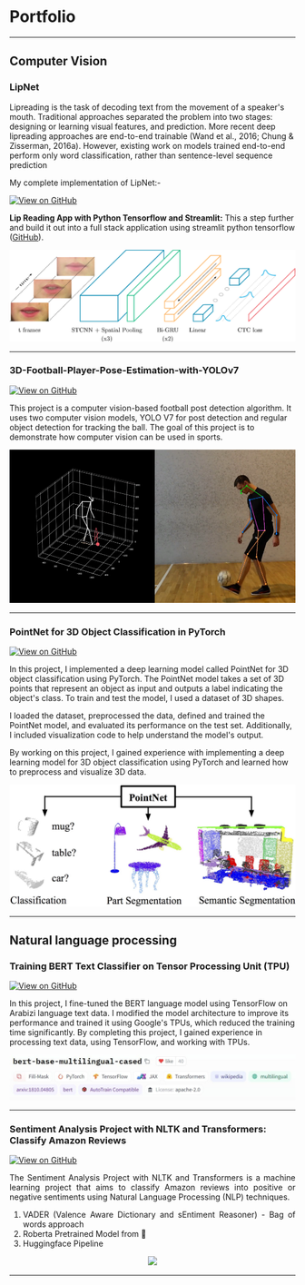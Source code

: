 # Portfolio
---
## Computer Vision


### LipNet
Lipreading is the task of decoding text from the movement of a speaker's mouth. Traditional approaches separated the problem into two stages: designing or learning visual features, and prediction. More recent deep lipreading approaches are end-to-end trainable (Wand et al., 2016; Chung & Zisserman, 2016a). However, existing work on models trained end-to-end perform only word classification, rather than sentence-level sequence prediction


My complete implementation of LipNet:- 

[![View on GitHub](https://img.shields.io/badge/GitHub-View_on_GitHub-blue?logo=GitHub)](https://github.com/pininduwk/LipNet)

**Lip Reading App with Python Tensorflow and Streamlit:** This a step further and build it out into a full stack application using
streamlit python tensorflow  ([GitHub](https://github.com/pininduwk/LipNet/tree/main/app)).

<center><img src="images/lip.png"/></center>

---

### 3D-Football-Player-Pose-Estimation-with-YOLOv7

[![View on GitHub](https://img.shields.io/badge/GitHub-View_on_GitHub-blue?logo=GitHub)](https://github.com/pininduwk/3D-Football-Player-Pose-Estimation-with-YOLOv7)


This project is a computer vision-based football post detection algorithm. It uses two computer vision models, YOLO V7 for post detection and regular object detection for tracking the ball. The goal of this project is to demonstrate how computer vision can be used in sports.

<center><img src="images/Screenshot (98).png"/></center>

---


### PointNet for 3D Object Classification in PyTorch
[![View on GitHub](https://img.shields.io/badge/GitHub-View_on_GitHub-blue?logo=GitHub)](https://github.com/pininduwk/PointNet-for-3D-Object-Classification-PyTorch-)

In this project, I implemented a deep learning model called PointNet for 3D object classification using PyTorch. The PointNet model takes a set of 3D points that represent an object as input and outputs a label indicating the object's class. To train and test the model, I used a dataset of 3D shapes.

I loaded the dataset, preprocessed the data, defined and trained the PointNet model, and evaluated its performance on the test set. Additionally, I included visualization code to help understand the model's output.

By working on this project, I gained experience with implementing a deep learning model for 3D object classification using PyTorch and learned how to preprocess and visualize 3D data.

<center><img src="images/teaser.jpg"/></center>

---


## Natural language processing 



### Training BERT Text Classifier on Tensor Processing Unit (TPU)
[![View on GitHub](https://img.shields.io/badge/GitHub-View_on_GitHub-blue?logo=GitHub)](https://github.com/pininduwk/BERT-Text-Classifier-on-TPU)

In this project, I fine-tuned the BERT language model using TensorFlow on Arabizi language text data. I modified the model architecture to improve its performance and trained it using Google's TPUs, which reduced the training time significantly. By completing this project, I gained experience in processing text data, using TensorFlow, and working with TPUs.

<center><img src="images/BERT_Text_Classifier_20_7642b68f69.jpg"/></center>

---
### Sentiment Analysis Project with NLTK and Transformers: Classify Amazon Reviews

[![View on GitHub](https://img.shields.io/badge/GitHub-View_on_GitHub-blue?logo=GitHub)](https://github.com/pininduwk/Sentiment-Analysis-Project-with-NLTK-and-Transformers-Classify-Amazon-Reviews)

<div style="text-align: justify">The Sentiment Analysis Project with NLTK and Transformers is a machine learning project that aims to classify Amazon reviews into positive or negative sentiments using Natural Language Processing (NLP) techniques.
  

1. VADER (Valence Aware Dictionary and sEntiment Reasoner) - Bag of words approach
2. Roberta Pretrained Model from 🤗
3. Huggingface Pipeline</div>

<center><img src="images/BERT-classification.png"/></center>

---

